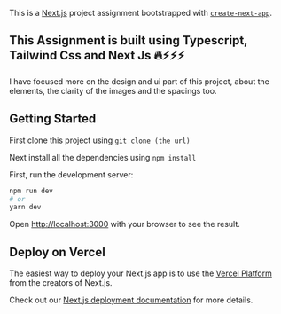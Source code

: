 This is a [Next.js](https://nextjs.org/) project assignment bootstrapped with [`create-next-app`](https://github.com/vercel/next.js/tree/canary/packages/create-next-app).

## This Assignment is built using Typescript, Tailwind Css and Next Js 🔥⚡⚡⚡

I have focused more on the design and ui part of this project, about the elements, the clarity of the images and the spacings too.

## Getting Started
First clone this project using ```git clone (the url)```

Next install all the dependencies using ```npm install```

First, run the development server: 

```bash
npm run dev
# or
yarn dev
```

Open [http://localhost:3000](http://localhost:3000) with your browser to see the result.

## Deploy on Vercel

The easiest way to deploy your Next.js app is to use the [Vercel Platform](https://vercel.com/new?utm_medium=default-template&filter=next.js&utm_source=create-next-app&utm_campaign=create-next-app-readme) from the creators of Next.js.

Check out our [Next.js deployment documentation](https://nextjs.org/docs/deployment) for more details.
